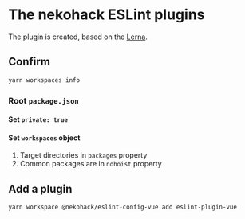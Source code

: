 # The nekohack ESLint plugins

The plugin is created, based on the [Lerna](https://github.com/lerna/lerna).

## Confirm

```bash
yarn workspaces info
```

### Root `package.json`

#### Set `private: true`

#### Set `workspaces` object
1. Target directories in `packages` property
2. Common packages are in `nohoist` property

## Add a plugin

```bash
yarn workspace @nekohack/eslint-config-vue add eslint-plugin-vue
```
